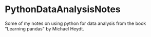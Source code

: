 # PythonDataAnalysisNotes
Some of my notes on using python for data analysis from the book "Learning pandas" by Michael Heydt.
